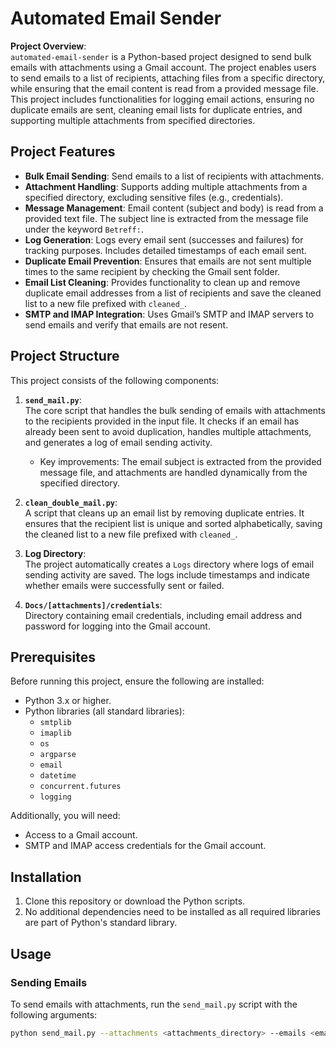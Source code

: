 # Automated Email Sender

**Project Overview**:  
`automated-email-sender` is a Python-based project designed to send bulk emails with attachments using a Gmail account. The project enables users to send emails to a list of recipients, attaching files from a specific directory, while ensuring that the email content is read from a provided message file. This project includes functionalities for logging email actions, ensuring no duplicate emails are sent, cleaning email lists for duplicate entries, and supporting multiple attachments from specified directories.

## Project Features

- **Bulk Email Sending**: Send emails to a list of recipients with attachments.
- **Attachment Handling**: Supports adding multiple attachments from a specified directory, excluding sensitive files (e.g., credentials).
- **Message Management**: Email content (subject and body) is read from a provided text file. The subject line is extracted from the message file under the keyword `Betreff:`.
- **Log Generation**: Logs every email sent (successes and failures) for tracking purposes. Includes detailed timestamps of each email sent.
- **Duplicate Email Prevention**: Ensures that emails are not sent multiple times to the same recipient by checking the Gmail sent folder.
- **Email List Cleaning**: Provides functionality to clean up and remove duplicate email addresses from a list of recipients and save the cleaned list to a new file prefixed with `cleaned_`.
- **SMTP and IMAP Integration**: Uses Gmail’s SMTP and IMAP servers to send emails and verify that emails are not resent.

## Project Structure

This project consists of the following components:

1. **`send_mail.py`**:  
   The core script that handles the bulk sending of emails with attachments to the recipients provided in the input file. It checks if an email has already been sent to avoid duplication, handles multiple attachments, and generates a log of email sending activity. 
   - Key improvements: The email subject is extracted from the provided message file, and attachments are handled dynamically from the specified directory.

2. **`clean_double_mail.py`**:  
   A script that cleans up an email list by removing duplicate entries. It ensures that the recipient list is unique and sorted alphabetically, saving the cleaned list to a new file prefixed with `cleaned_`.

3. **Log Directory**:  
   The project automatically creates a `Logs` directory where logs of email sending activity are saved. The logs include timestamps and indicate whether emails were successfully sent or failed.

4. **`Docs/[attachments]/credentials`**:  
   Directory containing email credentials, including email address and password for logging into the Gmail account.

## Prerequisites

Before running this project, ensure the following are installed:
- Python 3.x or higher.
- Python libraries (all standard libraries):
  - `smtplib`
  - `imaplib`
  - `os`
  - `argparse`
  - `email`
  - `datetime`
  - `concurrent.futures`
  - `logging`

Additionally, you will need:
- Access to a Gmail account.
- SMTP and IMAP access credentials for the Gmail account.

## Installation

1. Clone this repository or download the Python scripts.
2. No additional dependencies need to be installed as all required libraries are part of Python's standard library.

## Usage

### Sending Emails

To send emails with attachments, run the `send_mail.py` script with the following arguments:

```bash
python send_mail.py --attachments <attachments_directory> --emails <emails_file> --message <message_file>
